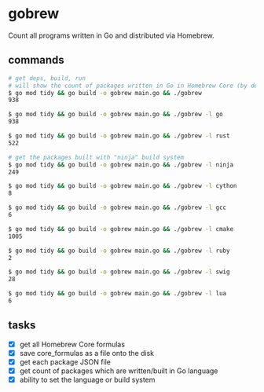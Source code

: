 # gobrew

Count all programs written in Go and distributed via Homebrew.

## commands

```sh
# get deps, build, run
# will show the count of packages written in Go in Homebrew Core (by default)
$ go mod tidy && go build -o gobrew main.go && ./gobrew
938

$ go mod tidy && go build -o gobrew main.go && ./gobrew -l go
938

$ go mod tidy && go build -o gobrew main.go && ./gobrew -l rust
522

# get the packages built with "ninja" build system
$ go mod tidy && go build -o gobrew main.go && ./gobrew -l ninja
249

$ go mod tidy && go build -o gobrew main.go && ./gobrew -l cython
8

$ go mod tidy && go build -o gobrew main.go && ./gobrew -l gcc
6

$ go mod tidy && go build -o gobrew main.go && ./gobrew -l cmake
1005

$ go mod tidy && go build -o gobrew main.go && ./gobrew -l ruby
2

$ go mod tidy && go build -o gobrew main.go && ./gobrew -l swig
28

$ go mod tidy && go build -o gobrew main.go && ./gobrew -l lua
6
```

## tasks

- [x] get all Homebrew Core formulas
- [x] save core_formulas as a file onto the disk
- [x] get each package JSON file
- [x] get count of packages which are written/built in Go language
- [x] ability to set the language or build system
